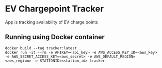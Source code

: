 # EV Chargepoint Tracker
App is tracking availability of EV charge points

## Running using Docker container
```
docker build --tag tracker:latest .
docker run -it --rm -e APIKEY=<api_key> -e AWS_ACCESS_KEY_ID=<aws_key> -e AWS_SECRET_ACCESS_KEY=<aws_secret> -e AWS_DEFAULT_REGION=<aws_region> -e STATIONID=<station_id> tracker
```
